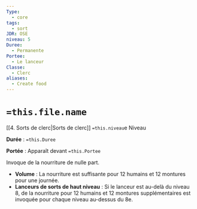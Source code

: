 ```yaml
---
Type:
  - core
tags:
  - sort
JDR: OSE
niveau: 5
Duree:
  - Permanente
Portee:
  - Le lanceur
Classe:
  - Clerc
aliases:
  - Create food
---
```

# `=this.file.name`  

[[4. Sorts de clerc|Sorts de clerc]] `=this.niveau`e Niveau

**Durée** : `=this.Duree`

**Portée** : Apparaît devant `=this.Portee`

Invoque de la nourriture de nulle part.

- **Volume** : La nourriture est suffisante pour 12 humains et 12 montures pour une journée.
- **Lanceurs de sorts de haut niveau** : Si le lanceur est au-delà du niveau 8, de la nourriture pour 12 humains et 12 montures supplémentaires est invoquée pour chaque niveau au-dessus du 8e.
